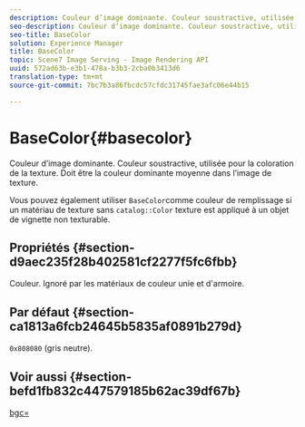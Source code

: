 ```yaml
---
description: Couleur d’image dominante. Couleur soustractive, utilisée pour la coloration de la texture. Doit être la couleur dominante moyenne dans l’image de texture.
seo-description: Couleur d’image dominante. Couleur soustractive, utilisée pour la coloration de la texture. Doit être la couleur dominante moyenne dans l’image de texture.
seo-title: BaseColor
solution: Experience Manager
title: BaseColor
topic: Scene7 Image Serving - Image Rendering API
uuid: 572ad63b-e3b1-478a-b3b3-2cba0b3413d6
translation-type: tm+mt
source-git-commit: 7bc7b3a86fbcdc57cfdc31745fae3afc06e44b15

---
```



# BaseColor{#basecolor}

Couleur d’image dominante. Couleur soustractive, utilisée pour la coloration de la texture. Doit être la couleur dominante moyenne dans l’image de texture.

Vous pouvez également utiliser `BaseColor`comme couleur de remplissage si un matériau de texture sans `catalog::Color` texture est appliqué à un objet de vignette non texturable.

## Propriétés {#section-d9aec235f28b402581cf2277f5fc6fbb}

Couleur. Ignoré par les matériaux de couleur unie et d&#39;armoire.

## Par défaut {#section-ca1813a6fcb24645b5835af0891b279d}

`0x808080` (gris neutre).

## Voir aussi {#section-befd1fb832c447579185b62ac39df67b}

[bgc=](../../../../../ir-api/http-protocol/image-rendering-api-ref/c-ir-http-protocol-ref/c-ir-http-protocol-command-reference/r-ir-bgc.md#reference-3f5c78cea01c4a85aa582076d23aebb0)
